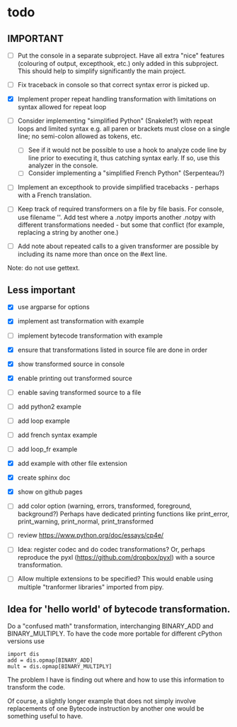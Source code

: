 # todo

## IMPORTANT

- [ ] Put the console in a separate subproject. Have all extra "nice" features (colouring of output, excepthook, etc.) only added in this subproject. This should help to simplify significantly the main project.
- [ ] Fix traceback in console so that correct syntax error is picked up.
- [x] Implement proper repeat handling transformation with limitations on syntax allowed for repeat loop
- [ ] Consider implementing "simplified Python" (Snakelet?) with repeat loops and limited syntax e.g. all paren or brackets must close on a single line; no semi-colon allowed as tokens, etc.
    - [ ]  See if it would not be possible to use a hook to analyze code line by line prior to executing it, thus catching syntax early. If so, use this analyzer in the console.
    - [ ] Consider implementing a "simplified French Python" (Serpenteau?)
- [ ] Implement an excepthook to provide simplified tracebacks - perhaps with a French translation.
- [ ] Keep track of required transformers on a file by file basis. For console, use filename '<console>'.  Add test where a .notpy imports another .notpy with different transformations needed - but some that conflict (for example, replacing a string by another one.)
- [ ] Add note about repeated calls to a given transformer are possible by including its name more than once on the #ext line.

 

Note: do not use gettext. 


## Less important

- [x] use argparse for options
- [x] implement ast transformation with example
- [ ] implement bytecode transformation with example
- [x] ensure that transformations listed in source file are done in order
- [x] show transformed source in console
- [x] enable printing out transformed source
- [ ] enable saving transformed source to a file
- [ ] add python2 example 
- [ ] add loop example 
- [ ] add french syntax example 
- [ ] add loop_fr example 
- [X] add example with other file extension
- [X] create sphinx doc 
- [X] show on github pages
- [ ] add color option (warning, errors, transformed, foreground, background?) Perhaps have dedicated printing functions like print_error, print_warning, print_normal, print_transformed
- [ ] review https://www.python.org/doc/essays/cp4e/
- [ ] Idea: register codec and do codec transformations?   Or, perhaps reproduce the pyxl (https://github.com/dropbox/pyxl) with a source transformation.
- [ ] Allow multiple extensions to be specified? This would enable using multiple "tranformer libraries" imported from pipy.


## Idea for 'hello world' of bytecode transformation.

Do a "confused math" transformation, interchanging BINARY_ADD and BINARY_MULTIPLY.   To have the code more portable for different cPython versions use

    import dis
    add = dis.opmap[BINARY_ADD]
    mult = dis.opmap[BINARY_MULTIPLY]

The problem I have is finding out where and how to use this information to transform the code.

Of course, a slightly longer example that does not simply involve replacements of one Bytecode instruction by another one would be something useful to have.
